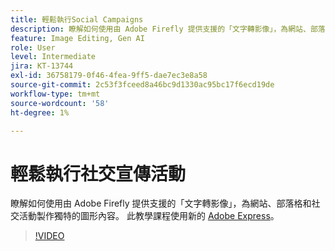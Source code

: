 ```yaml
---
title: 輕鬆執行Social Campaigns
description: 瞭解如何使用由 Adobe Firefly 提供支援的「文字轉影像」，為網站、部落格和社交活動製作獨特的圖形內容
feature: Image Editing, Gen AI
role: User
level: Intermediate
jira: KT-13744
exl-id: 36758179-0f46-4fea-9ff5-dae7ec3e8a58
source-git-commit: 2c53f3fceed8a46bc9d1330ac95bc17f6ecd19de
workflow-type: tm+mt
source-wordcount: '58'
ht-degree: 1%

---
```


# 輕鬆執行社交宣傳活動

瞭解如何使用由 Adobe Firefly 提供支援的「文字轉影像」，為網站、部落格和社交活動製作獨特的圖形內容。 此教學課程使用新的 [Adobe Express](https://www.adobe.com/express/)。

>[!VIDEO](https://video.tv.adobe.com/v/3441376?quality=12&learn=on&hidetitle=true&captions=chi_hant)
